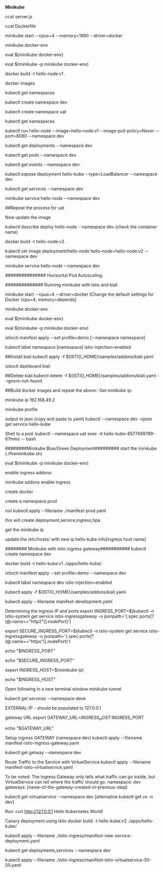 <b>Minikube</b>

ccat server.js

ccat Dockerfile

minikube start --cpus=4 --memory=1990 --driver=docker

minikube docker-env

eval $(minikube docker-env)

eval $(minikube -p minikube docker-env)

docker build -t hello-node:v1 .

docker images

kubectl get namespaces

kubectl create namespace dev

kubectl create namespace uat

kubectl get namespaces

kubectl run hello-node --image=hello-node:v1 --image-pull-policy=Never --port=8080 --namespace dev

kubectl get deployments --namespace dev

kubectl get pods --namespace dev

kubectl get events --namespace dev

kubectl expose deployment hello-kube --type=LoadBalancer --namespace dev

kubectl get services --namespace dev

minikube service hello-node --namespace dev

##Repeat the process for uat

Now update the image

kubectl describe deploy hello-node --namespace dev (check the container name)

docker build -t hello-node:v2 .

kubectl set image deployment/hello-node hello-node=hello-node:v2 --namespace dev

minikube service hello-node --namespace dev

###############
Horizontal Pod Autoscaling:





##############
Running minikube with Istio and kiali

minikube start --cpus=4 --driver=docker [Change the default settings for Docker (cpu=4, memory=depends]

minikube docker-env

eval $(minikube docker-env)

eval $(minikube -p minikube docker-env)

istioctl manifest apply --set profile=demo [--namespace namespace]

kubectl label namespace [namespace] istio-injection=enabled

##Install kiali
kubectl apply -f ${ISTIO_HOME}/samples/addons/kiali.yaml

istioctl dashboard kiali

##Delete kiali
kubectl delete -f ${ISTIO_HOME}/samples/addons/kiali.yaml --ignore-not-found

##Build docker images and repeat the above::
Get minikube ip:

minikube ip
192.168.49.2

minikube profile

output to json (copy and paste to yaml)
kubectl --namespace dev -ojson get service hello-kube

Shell to a pod:
kubectl --namespace uat exec -it hello-kube-8577499789-67mms -- bash



########Minikube Blue/Green Deployment#########
start the minikube (./fireminikube.sh)

eval $(minikube -p minikube docker-env)

enable ingress addons:

minikube addons enable ingress

create docker

create a namespace prod

run kubectl apply --filename ./manifest-prod.yaml

this will create deployment,service,ingress,hpa

get the minikube ip

update the /etc/hosts/ with new ip hello-kube.info[ingress host name]


######## Minikube with Istio ingress gateway###########
kubectl create namespace dev

docker build -t hello-kube:v1 ./apps/hello-kube/

istioctl manifest apply --set profile=demo --namespace dev

kubectl label namespace dev istio-injection=enabled

kubectl apply -f ${ISTIO_HOME}/samples/addons/kiali.yaml

kubectl apply --filename manifest-development.yaml

Determining the ingress IP and ports
export INGRESS_PORT=$(kubectl -n istio-system get service istio-ingressgateway -o jsonpath='{.spec.ports[?(@.name=="http2")].nodePort}')

export SECURE_INGRESS_PORT=$(kubectl -n istio-system get service istio-ingressgateway -o jsonpath='{.spec.ports[?(@.name=="https")].nodePort}')

echo "$INGRESS_PORT"

echo "$SECURE_INGRESS_PORT"

export INGRESS_HOST=$(minikube ip)

echo "$INGRESS_HOST"

Open following in a new terminal window
minikube tunnel

kubectl get services --namespace deve

EXTERNAL-IP - should be populated to 127.0.0.1

gateway URL
export GATEWAY_URL=$INGRESS_HOST:$INGRESS_PORT

echo "$GATEWAY_URL"

Setup ingress GATEWAY (namespace dev)
kubectl apply --filename manifest-istio-ingress-gateway.yaml

kubectl get getway --namespace dev

Route Traffic to the Service with VirtualService
kubectl apply --filename manifest-istio-virtualservice.yaml

To be noted:
The Ingress Gateway only tells what traffic can go inside, but VirtualService can tell where the traffic should go.
namespace: dev
gateways: [name-of-the-gateway-created-in-previous-step]

kubectl get virtualservice --namespace dev [alternative kubectl get vs -n dev]

Run:
curl http://127.0.0.1
Hello Kubernetes World!


Canary deployment using Istio
docker build -t hello-kube:v2 ./apps/hello-kube/

kubectl apply --filename ./istio-ingress/manifest-new-service-deployment.yaml

kubectl get deployments,services --namespace dev

kubectl apply --filename ./istio-ingress/manifest-istio-virtualservice-50-50.yaml
